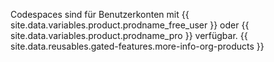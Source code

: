 Codespaces sind für Benutzerkonten mit {{ site.data.variables.product.prodname_free_user }} oder {{ site.data.variables.product.prodname_pro }} verfügbar. {{ site.data.reusables.gated-features.more-info-org-products }}
